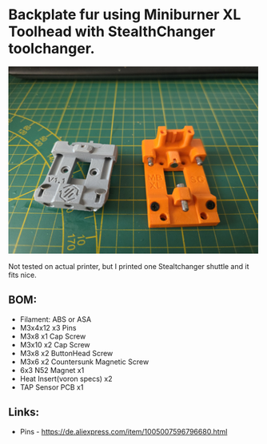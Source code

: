 # Backplate fur using Miniburner XL Toolhead with StealthChanger toolchanger.

<img src="../../Images/StealthChanger_Shuttle_03.jpg?raw=true" width="500" />

Not tested on actual printer, but I printed one Stealtchanger shuttle and it fits nice.

## BOM:
- Filament: ABS or ASA
- M3x4x12  x3 Pins
- M3x8 x1  Cap Screw
- M3x10 x2  Cap Screw
- M3x8 x2  ButtonHead Screw
- M3x6 x2  Countersunk Magnetic Screw
- 6x3 N52 Magnet x1
- Heat Insert(voron specs) x2
- TAP Sensor PCB x1

## Links:
- Pins - https://de.aliexpress.com/item/1005007596796680.html
